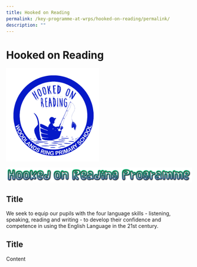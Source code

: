 ```yaml
---
title: Hooked on Reading
permalink: /key-programme-at-wrps/hooked-on-reading/permalink/
description: ""
---
```

Hooked on Reading
=================
<img style="width:50%" src="/images/hooked.png">

![](/images/Hooked.png)

Title
-----

We seek to equip our pupils with the four language skills - listening, speaking, reading and writing - to develop their confidence and competence in using the English Language in the 21st century.

Title
-----

Content